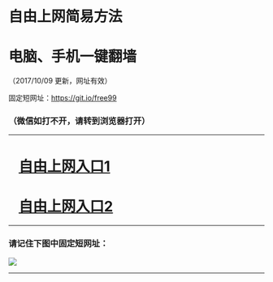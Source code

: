 ﻿# 自由上网简易方法

# 电脑、手机一键翻墙

（2017/10/09 更新，网址有效）

固定短网址：https://git.io/free99

### （微信如打不开，请转到浏览器打开）


***





# &nbsp;&nbsp; <a href="http://ft1616915939.fwq-tz-1001.info/fwqtz01.html?t=100900113813 " target="_blank">自由上网入口1</a>
# &nbsp;&nbsp; <a href="http://ft2719927916.fwq-tz-1002.info/fwqtz02.html?t=100900126888 " target="_blank">自由上网入口2</a>
***

### 请记住下图中固定短网址：

<img src="https://s3-us-west-2.amazonaws.com/fwq-1001/yjfq-20170905okok.png" /> 


***

